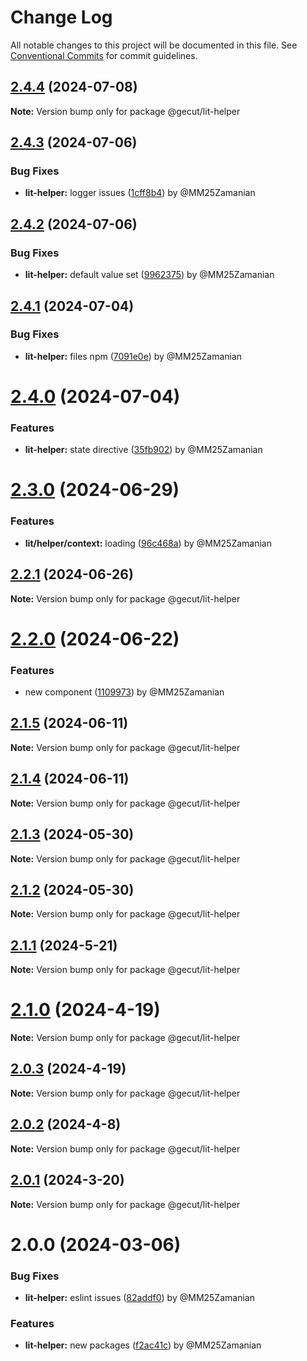 # Change Log

All notable changes to this project will be documented in this file.
See [Conventional Commits](https://conventionalcommits.org) for commit guidelines.

## [2.4.4](https://github.com/gecut/hybrid-ui/compare/@gecut/lit-helper@2.4.3...@gecut/lit-helper@2.4.4) (2024-07-08)

**Note:** Version bump only for package @gecut/lit-helper

## [2.4.3](https://github.com/gecut/hybrid-ui/compare/@gecut/lit-helper@2.4.2...@gecut/lit-helper@2.4.3) (2024-07-06)

### Bug Fixes

* **lit-helper:** logger issues ([1cff8b4](https://github.com/gecut/hybrid-ui/commit/1cff8b482a754d0ea70627e253059b45947977ed)) by @MM25Zamanian

## [2.4.2](https://github.com/gecut/hybrid-ui/compare/@gecut/lit-helper@2.4.1...@gecut/lit-helper@2.4.2) (2024-07-06)

### Bug Fixes

* **lit-helper:** default value set ([9962375](https://github.com/gecut/hybrid-ui/commit/996237512caadeb5744b4ea59fe0e9bb01a9c500)) by @MM25Zamanian

## [2.4.1](https://github.com/gecut/hybrid-ui/compare/@gecut/lit-helper@2.4.0...@gecut/lit-helper@2.4.1) (2024-07-04)

### Bug Fixes

* **lit-helper:** files npm ([7091e0e](https://github.com/gecut/hybrid-ui/commit/7091e0e276e4fbe2f014cf7cd44510095e490133)) by @MM25Zamanian

# [2.4.0](https://github.com/gecut/hybrid-ui/compare/@gecut/lit-helper@2.3.0...@gecut/lit-helper@2.4.0) (2024-07-04)

### Features

* **lit-helper:** state directive ([35fb902](https://github.com/gecut/hybrid-ui/commit/35fb9027a065fd18db7c6f89b01acc1b766275e3)) by @MM25Zamanian

# [2.3.0](https://github.com/gecut/hybrid-ui/compare/@gecut/lit-helper@2.2.1...@gecut/lit-helper@2.3.0) (2024-06-29)

### Features

* **lit/helper/context:** loading ([96c468a](https://github.com/gecut/hybrid-ui/commit/96c468a9402fcbb326219108d7506051febc9db0)) by @MM25Zamanian

## [2.2.1](https://github.com/gecut/hybrid-ui/compare/@gecut/lit-helper@2.2.0...@gecut/lit-helper@2.2.1) (2024-06-26)

**Note:** Version bump only for package @gecut/lit-helper

# [2.2.0](https://github.com/gecut/hybrid-ui/compare/@gecut/lit-helper@2.1.5...@gecut/lit-helper@2.2.0) (2024-06-22)

### Features

- new component ([1109973](https://github.com/gecut/hybrid-ui/commit/1109973af2c60a59fda7560166f2644fc2c3e593)) by @MM25Zamanian

## [2.1.5](https://github.com/gecut/hybrid-ui/compare/@gecut/lit-helper@2.1.4...@gecut/lit-helper@2.1.5) (2024-06-11)

**Note:** Version bump only for package @gecut/lit-helper

## [2.1.4](https://github.com/gecut/hybrid-ui/compare/@gecut/lit-helper@2.1.3...@gecut/lit-helper@2.1.4) (2024-06-11)

**Note:** Version bump only for package @gecut/lit-helper

## [2.1.3](https://github.com/gecut/hybrid-ui/compare/@gecut/lit-helper@2.1.2...@gecut/lit-helper@2.1.3) (2024-05-30)

**Note:** Version bump only for package @gecut/lit-helper

## [2.1.2](https://github.com/gecut/hybrid-ui/compare/@gecut/lit-helper@2.1.1...@gecut/lit-helper@2.1.2) (2024-05-30)

**Note:** Version bump only for package @gecut/lit-helper

## [2.1.1](https://github.com/gecut/hybrid-ui/compare/@gecut/lit-helper@2.1.0...@gecut/lit-helper@2.1.1) (2024-5-21)

**Note:** Version bump only for package @gecut/lit-helper

# [2.1.0](https://github.com/gecut/hybrid-ui/compare/@gecut/lit-helper@2.0.3...@gecut/lit-helper@2.1.0) (2024-4-19)

**Note:** Version bump only for package @gecut/lit-helper

## [2.0.3](https://github.com/gecut/hybrid-ui/compare/@gecut/lit-helper@2.0.2...@gecut/lit-helper@2.0.3) (2024-4-19)

**Note:** Version bump only for package @gecut/lit-helper

## [2.0.2](https://github.com/gecut/hybrid-ui/compare/@gecut/lit-helper@2.0.1...@gecut/lit-helper@2.0.2) (2024-4-8)

**Note:** Version bump only for package @gecut/lit-helper

## [2.0.1](https://github.com/gecut/hybrid-ui/compare/@gecut/lit-helper@2.0.0...@gecut/lit-helper@2.0.1) (2024-3-20)

**Note:** Version bump only for package @gecut/lit-helper

# 2.0.0 (2024-03-06)

### Bug Fixes

- **lit-helper:** eslint issues ([82addf0](https://github.com/gecut/hybrid-ui/commit/82addf08e6f839659082b6a9313b0cbc1680fc66)) by @MM25Zamanian

### Features

- **lit-helper:** new packages ([f2ac41c](https://github.com/gecut/hybrid-ui/commit/f2ac41c9dcb2f2ac0ba48b01b6661c4f9ab70dcd)) by @MM25Zamanian
